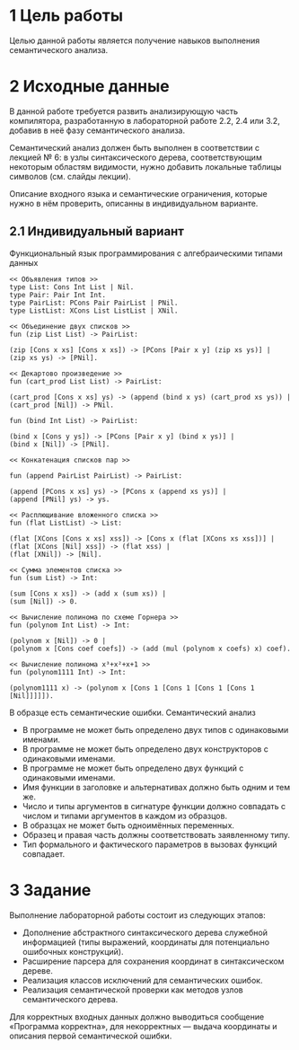 # 1 Цель работы

Целью данной работы является получение навыков выполнения семантического анализа.

# 2 Исходные данные

В данной работе требуется развить анализирующую часть компилятора, разработанную в лабораторной работе 2.2, 2.4 или 3.2, добавив в неё фазу семантического анализа.

Семантический анализ должен быть выполнен в соответствии с лекцией № 6: в узлы синтаксического дерева, соответствующим некоторым областям видимости, нужно добавить локальные таблицы символов (см. слайды лекции).

Описание входного языка и семантические ограничения, которые нужно в нём проверить, описанны в индивидуальном варианте.

## 2.1 Индивидуальный вариант

Функциональный язык программирования с алгебраическими типами данных

```
<< Объявления типов >>
type List: Cons Int List | Nil.
type Pair: Pair Int Int.
type PairList: PCons Pair PairList | PNil.
type ListList: XCons List ListList | XNil.

<< Объединение двух списков >>
fun (zip List List) -> PairList:

(zip [Cons x xs] [Cons x xs]) -> [PCons [Pair x y] (zip xs ys)] |
(zip xs ys) -> [PNil].

<< Декартово произведение >>
fun (cart_prod List List) -> PairList:

(cart_prod [Cons x xs] ys) -> (append (bind x ys) (cart_prod xs ys)) |
(cart_prod [Nil]) -> PNil.

fun (bind Int List) -> PairList:

(bind x [Cons y ys]) -> [PCons [Pair x y] (bind x ys)] |
(bind x [Nil]) -> [PNil].

<< Конкатенация списков пар >>

fun (append PairList PairList) -> PairList:

(append [PCons x xs] ys) -> [PCons x (append xs ys)] |
(append [PNil] ys) -> ys.

<< Расплющивание вложенного списка >>
fun (flat ListList) -> List:

(flat [XCons [Cons x xs] xss]) -> [Cons x (flat [XCons xs xss])] |
(flat [XCons [Nil] xss]) -> (flat xss) |
(flat [XNil]) -> [Nil].

<< Сумма элементов списка >>
fun (sum List) -> Int:

(sum [Cons x xs]) -> (add x (sum xs)) |
(sum [Nil]) -> 0.

<< Вычисление полинома по схеме Горнера >>
fun (polynom Int List) -> Int:

(polynom x [Nil]) -> 0 |
(polynom x [Cons coef coefs]) -> (add (mul (polynom x coefs) x) coef).

<< Вычисление полинома x³+x²+x+1 >>
fun (polynom1111 Int) -> Int:

(polynom1111 x) -> (polynom x [Cons 1 [Cons 1 [Cons 1 [Cons 1 [Nil]]]]]).
```

В образце есть семантические ошибки.
Семантический анализ

- В программе не может быть определено двух типов с одинаковыми именами.
- В программе не может быть определено двух конструкторов с одинаковыми именами.
- В программе не может быть определено двух функций с одинаковыми именами.
- Имя функции в заголовке и альтернативах должно быть одним и тем же.
- Число и типы аргументов в сигнатуре функции должно совпадать с числом и типами аргументов в каждом из образцов.
- В образцах не может быть одноимённых переменных.
- Образец и правая часть должны соответствовать заявленному типу.
- Тип формального и фактического параметров в вызовах функций совпадает.

# 3 Задание

Выполнение лабораторной работы состоит из следующих этапов:

- Дополнение абстрактного синтаксического дерева служебной информацией (типы выражений, координаты для потенциально ошибочных конструкций).
- Расширение парсера для сохранения координат в синтаксическом дереве.
- Реализация классов исключений для семантических ошибок.
- Реализация семантической проверки как методов узлов семантического дерева.

Для корректных входных данных должно выводиться сообщение «Программа корректна», для некорректных — выдача координаты и описания первой семантической ошибки.
